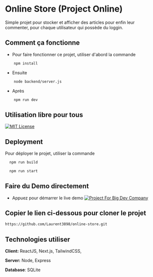 # Online Store (Project Online)

Simple projet pour stocker et afficher des articles pour enfin leur commenter, pour chaque utilisateur qui possède du loggin.

## Comment ça fonctionne

- Pour faire fonctionner ce projet, utiliser d'abord la commande

```bash
    npm install
```

- Ensuite

```bash
    node backend/server.js
```

- Après

```bash
    npm run dev
```

## Utilisation libre pour tous

[![MIT License](https://img.shields.io/badge/License-MIT-green.svg)](https://choosealicense.com/licenses/mit/)

## Deployment

Pour déployer le projet, utiliser la commande

```bash
  npm run build
```

```bash
  npm run start
```

## Faire du Demo directement

- Appuez pour démarrer le live demo
  [![Project For Big Dev Company](https://img.shields.io/badge/Live%20Demo%20Online-8A2BE2)](https://online-store-items.vercel.app/)

## Copier le lien ci-dessous pour cloner le projet

```bash
https://github.com/Laurent3898/online-store.git
```

## Technologies utiliser

**Client:** ReactJS, Next.js, TailwindCSS,

**Server:** Node, Express

**Database**: SQLite
